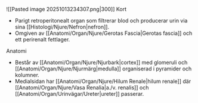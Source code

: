 ![[Pasted image 20251013234307.png|300]]
Kort
- Parigt retroperitonealt organ som filtrerar blod och producerar urin via sina [[Histologi/Njure/Nefron|nefron]].
- Omgiven av [[Anatomi/Organ/Njure/Gerotas Fascia|Gerotas fascia]] och ett perirenalt fettlager.

Anatomi
- Består av [[Anatomi/Organ/Njure/Njurbark|cortex]] med glomeruli och [[Anatomi/Organ/Njure/Njurmärg|medulla]] organiserad i pyramider och kolumner.
- Medialsidan har [[Anatomi/Organ/Njure/Hilum Renale|hilum renale]] där [[Anatomi/Organ/Njure/Vasa Renalia|a./v. renalis]] och [[Anatomi/Organ/Urinvägar/Ureter|ureter]] passerar.
